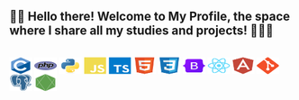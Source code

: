 ## 👋🏻 Hello there! Welcome to My Profile, the space where I share all my studies and projects! 🧙🏻‍♂️ ##

<div style="display: inline_block"><br>
  <!-- Linguagens -->
  <img align="center" alt="mateus-C" height="30" width="40" src="https://raw.githubusercontent.com/devicons/devicon/master/icons/c/c-original.svg">
  <img align="center" alt="mateus-PHP" height="30" width="40" src="https://raw.githubusercontent.com/devicons/devicon/master/icons/php/php-original.svg">
  <img align="center" alt="mateus-PYTHON" height="30" width="40" src="https://raw.githubusercontent.com/devicons/devicon/master/icons/python/python-original.svg">
  <img align="center" alt="mateus-JavaScript" height="30" width="40" src="https://raw.githubusercontent.com/devicons/devicon/master/icons/javascript/javascript-plain.svg">
  <img align="center" alt="mateus-TypeScript" height="30" width="40" src="https://raw.githubusercontent.com/devicons/devicon/master/icons/typescript/typescript-plain.svg">
  <img align="center" alt="mateus-HTML" height="30" width="40" src="https://raw.githubusercontent.com/devicons/devicon/master/icons/html5/html5-original.svg">
  <img align="center" alt="mateus-CSS" height="30" width="40" src="https://raw.githubusercontent.com/devicons/devicon/master/icons/css3/css3-original.svg">

  <!-- Frameworks e Bibliotecas -->
  <img align="center" alt="mateus-BOOTSTRAP" height="30" width="40" src="https://raw.githubusercontent.com/devicons/devicon/master/icons/bootstrap/bootstrap-original.svg">
  <img align="center" alt="mateus-REACT" height="30" width="40" src="https://raw.githubusercontent.com/devicons/devicon/master/icons/react/react-original.svg">
  <img align="center" alt="mateus-Angular" height="30" width="40" src="https://raw.githubusercontent.com/devicons/devicon/master/icons/angularjs/angularjs-plain.svg">

  <!-- Ferramentas -->
  <img align="center" alt="mateus-Git" height="30" width="40" src="https://raw.githubusercontent.com/devicons/devicon/master/icons/git/git-plain.svg">
  <img align="center" alt="mateus-POSTGRESQL" height="30" width="40" src="https://raw.githubusercontent.com/devicons/devicon/master/icons/postgresql/postgresql-plain.svg">
  <img align="center" alt="mateus-NodeJS" height="30" width="40" src="https://raw.githubusercontent.com/devicons/devicon/master/icons/nodejs/nodejs-plain.svg">
</div>
